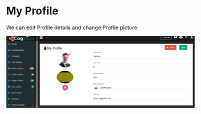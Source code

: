 # My Profile

We can edit Profile details and change Profile picture.

![](../.gitbook/assets/image%20%28175%29.png)

